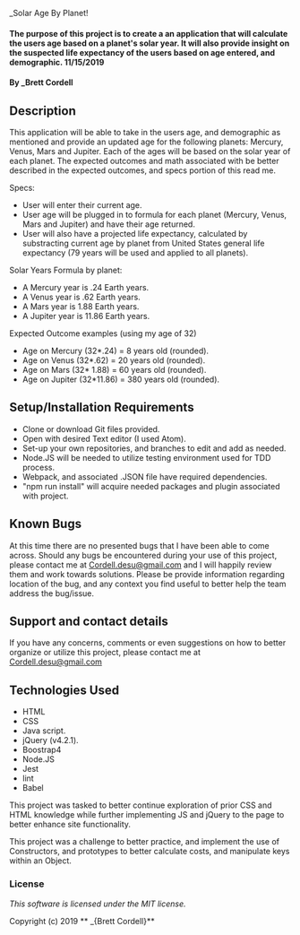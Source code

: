 _Solar Age By Planet!

#### The purpose of this project is to create a an application that will calculate the users age based on a planet's solar year. It will also provide insight on the suspected life expectancy of the users based on age entered, and demographic. 11/15/2019

#### By _**Brett Cordell**

## Description
This application will be able to take in the users age, and demographic as mentioned and provide an updated age for the following planets:
Mercury, Venus, Mars and Jupiter. Each of the ages will be based on the solar year of each planet. The expected outcomes and math associated with be better described in the expected outcomes, and specs portion of this read me.

Specs:
*  User will enter their current age.
*  User age will be plugged in to formula for each planet (Mercury, Venus, Mars and Jupiter) and have their age returned.
*  User will also have a projected life expectancy, calculated by substracting current age by planet from United States general life expectancy (79 years will be used and applied to all planets).

Solar Years Formula by planet:
* A Mercury year is .24 Earth years.
* A Venus year is .62 Earth years.
* A Mars year is 1.88 Earth years.
* A Jupiter year is 11.86 Earth years.

Expected Outcome examples (using my age of 32)
* Age on Mercury (32*.24)  = 8 years old (rounded).
* Age on Venus (32*.62) = 20 years old (rounded).
* Age on Mars (32* 1.88) = 60 years old (rounded).
* Age on Jupiter (32*11.86) = 380 years old (rounded).

## Setup/Installation Requirements
* Clone or download Git files provided.
* Open with desired Text editor (I used Atom).
* Set-up your own repositories, and branches to edit and add as needed.
* Node.JS will be needed to utilize testing environment used for TDD process.
* Webpack, and associated .JSON file have required dependencies.
* "npm run install" will acquire needed packages and plugin associated with project.


## Known Bugs
At this time there are no presented bugs that I have been able to come across. Should any bugs be encountered during your use of this project, please contact me at Cordell.desu@gmail.com and I will happily review them and work towards solutions. Please be provide information regarding location of the bug, and any context you find useful to better help the team address the bug/issue.

## Support and contact details
If you have any concerns, comments or even suggestions on how to better organize or utilize this project, please contact me at Cordell.desu@gmail.com

## Technologies Used
* HTML
* CSS
* Java script.
* jQuery (v4.2.1).
* Boostrap4
* Node.JS
* Jest
* lint
* Babel

This project was tasked to better continue exploration of prior CSS and HTML knowledge while further implementing JS and jQuery to the page to better enhance site functionality.

This project was a challenge to better practice, and implement the use of Constructors, and prototypes to better calculate costs, and manipulate keys within an Object.

### License

*This software is licensed under the MIT license.*

Copyright (c) 2019 ** _{Brett Cordell}**

